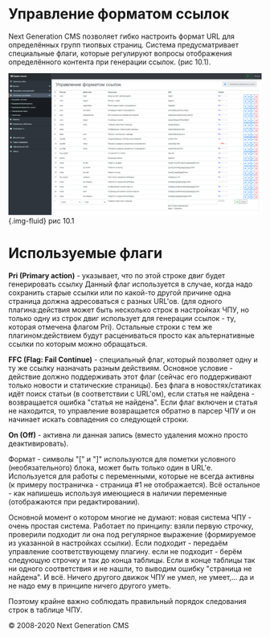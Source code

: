 Управление форматом ссылок
==========================

Next Generation CMS позволяет гибко настроить формат URL для определённых групп тиопвых страниц.
 Система предусматривает специальные флаги, которые регулируют вопросы отображения определённого контента при генерации ссылок. (рис 10.1).

![](images/screenshots/urls_1.png){.img-fluid}
рис 10.1

Используемые флаги
==================

**Pri (Primary action)** - указывает, что по этой строке двиг будет генерировать ссылку
 Данный флаг используется в случае, когда надо сохранить старые ссылки или по какой-то другой причине одна страница должна адресоваться с разных URL'ов.
 (для одного плагина:действия может быть несколько строк в настройках ЧПУ, но только одну из строк двиг использует для генерации ссылок - ту, которая отмечена флагом Pri).
 Остальные строки с тем же плагином:действием будут расцениваться просто как альтернативные ссылки по которым можно обращаться.

**FFC (Flag: Fail Continue)** - специальный флаг, который позволяет одну и ту же ссылку назначать разным действиям.
 Основное условие - действие должно поддерживать этот флаг (сейчас его поддерживают только новости и статические страницы).
 Без флага в новостях/статиках идёт поиск статьи (в соответствии с URL'ом), если статья не найдена - возвращается ошибка "статья не найдена".
 Если флаг включен и статья не находится, то управление возвращается обратно в парсер ЧПУ и он начинает искать совпадения со следующей строки.

**On (Off)** - активна ли данная запись (вместо удаления можно просто деактивировать).

Формат - символы "[" и "]" используются для пометки условного (необязательного) блока, может быть только один в URL'е.
 Используется для работы с переменными, которые не всегда активны (к примеру постраничка - страница \#1 не отображается).
 Всё остальное - как напишешь используя имеющиеся в наличии переменные (отображаются при редактировании).

Основной момент о котором многие не думают: новая система ЧПУ - очень простая система.
 Работает по принципу: взяли первую строчку, проверили подходит ли она под регулярное выражение (формируемое из указанной в настройках ссылки).
 Если подходит - передаём управление соответствующему плагину. если не подходит - берём следующую строчку и так до конца таблицы.
 Если в конце таблицы так ни одного соответствия и не нашли, то выводим ошибку "страница не найдена".
 И всё. Ничего другого движок ЧПУ не умел, не умеет,... да и не надо ему в принципе ничего другого уметь.

Поэтому крайне важно соблюдать правильный порядок следования строк в таблице ЧПУ.

© 2008-2020 Next Generation CMS
